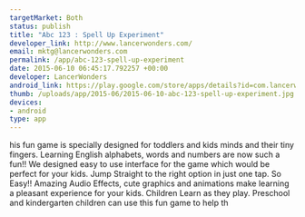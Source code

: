 ```yaml
--- 
targetMarket: Both
status: publish
title: "Abc 123 : Spell Up Experiment"
developer_link: http://www.lancerwonders.com/
email: mktg@lancerwonders.com
permalink: /app/abc-123-spell-up-experiment
date: 2015-06-10 06:45:17.792257 +00:00
developer: LancerWonders
android_link: https://play.google.com/store/apps/details?id=com.lancerwonders.kids.abc
thumb: /uploads/app/2015-06/2015-06-10-abc-123-spell-up-experiment.jpg
devices: 
- android
type: app
---
```


his fun game is specially designed for toddlers and kids minds and their tiny fingers. Learning English alphabets, words and numbers are now such a fun!!
We designed easy to use interface for the game which would be perfect for your kids. Jump Straight to the right option in just one tap. So Easy!!
Amazing Audio Effects, cute graphics and animations make learning a pleasant experience for your kids.
Children Learn as they play. Preschool and kindergarten children can use this fun game to help th
